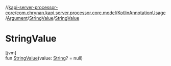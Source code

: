 //[kapi-server-processor-core](../../../../../index.md)/[com.chrynan.kapi.server.processor.core.model](../../../index.md)/[KotlinAnnotationUsage](../../index.md)/[Argument](../index.md)/[StringValue](index.md)/[StringValue](-string-value.md)

# StringValue

[jvm]\
fun [StringValue](-string-value.md)(value: [String](https://kotlinlang.org/api/latest/jvm/stdlib/kotlin/-string/index.html)? = null)
